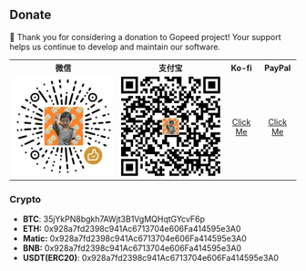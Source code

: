 ## Donate

🙏 Thank you for considering a donation to Gopeed project! Your support helps us continue to develop and maintain our software.

<div style="text-align: center;">
  <table>
    <tr>
      <th>微信</th>
      <th>支付宝</th>
      <th>Ko-fi</th>
      <th>PayPal</th>
    </tr>
    <tr>
      <td><img src="/.donate/qr/wechatpay.jpg" alt="wechatpay" width="300" /></td>
      <td><img src="/.donate/qr/alipay.jpg" alt="alipay" width="300" /></td>
      <td><a href="https://ko-fi.com/gopeed" target="_blank">Click Me</a></td>
      <td><a href="https://paypal.me/monkeyWie" target="_blank">Click Me</a></td>
  </table>
</div>

### Crypto

- **BTC**: 35jYkPN8bgkh7AWjt3B1VgMQHqtGYcvF6p
- **ETH:** 0x928a7fd2398c941Ac6713704e606Fa414595e3A0
- **Matic:** 0x928a7fd2398c941Ac6713704e606Fa414595e3A0
- **BNB:** 0x928a7fd2398c941Ac6713704e606Fa414595e3A0
- **USDT(ERC20)**: 0x928a7fd2398c941Ac6713704e606Fa414595e3A0